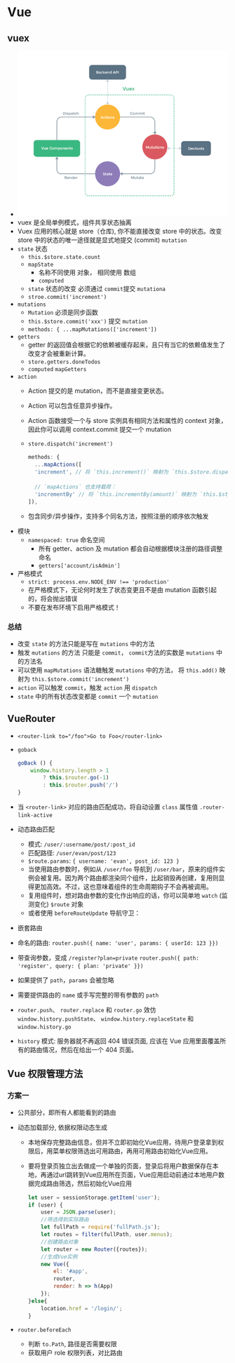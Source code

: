 # Vue

## vuex

+ ![vuex](../../public/images/vuex.png)
+ vuex 是全局单例模式，组件共享状态抽离
+ Vuex 应用的核心就是 store（仓库), 你不能直接改变 store 中的状态。改变 store 中的状态的唯一途径就是显式地提交 (commit) `mutation`
+ `state` 状态
  + `this.$store.state.count`
  + `mapState`
    + 名称不同使用 对象， 相同使用 数组
    + `computed`
  + `state` 状态的改变 必须通过 `commit`提交 `mutationa`
  + `stroe.commit('increment')`
+ `mutations`
  + `Mutation` 必须是同步函数
  + `this.$store.commit('xxx')` 提交 `mutation`
  + `methods: { ...mapMutations(['increment'])`
+ `getters`
  + getter 的返回值会根据它的依赖被缓存起来，且只有当它的依赖值发生了改变才会被重新计算。
  + `store.getters.doneTodos`
  + `computed` `mapGetters`
+ `action`
  + Action 提交的是 mutation，而不是直接变更状态。
  + Action 可以包含任意异步操作。
  + Action 函数接受一个与 store 实例具有相同方法和属性的 context 对象，因此你可以调用 context.commit 提交一个 mutation
  + `store.dispatch('increment')`

    ```js
    methods: {
      ...mapActions([
      'increment', // 将 `this.increment()` 映射为 `this.$store.dispatch('increment')`

      // `mapActions` 也支持载荷：
      'incrementBy' // 将 `this.incrementBy(amount)` 映射为 `this.$store.dispatch('incrementBy', amount)`
    ]),
    ```

  + 包含同步/异步操作，支持多个同名方法，按照注册的顺序依次触发
+ 模块
  + `namespaced: true` 命名空间
    + 所有 getter、action 及 mutation 都会自动根据模块注册的路径调整命名
    + `getters['account/isAdmin']`
+ 严格模式
  + `strict: process.env.NODE_ENV !== 'production'`
  + 在严格模式下，无论何时发生了状态变更且不是由 mutation 函数引起的，将会抛出错误
  + 不要在发布环境下启用严格模式！

### 总结

+ 改变 `state` 的方法只能是写在 `mutations` 中的方法
+ 触发 `mutations` 的方法 只能是 `commit`， `commit`方法的实数是 `mutations` 中的方法名
+ 可以使用 `mapMutations` 语法糖触发 `mutations` 中的方法， 将 `this.add()` 映射为 `this.$store.commit('increment')`
+ `action` 可以触发 `commit`，触发 `action` 用 `dispatch`
+ `state` 中的所有状态改变都是 `commit` 一个 `mutation`

## VueRouter

+ `<router-link to="/foo">Go to Foo</router-link>`
+ `goback`

    ```js
    goBack () {
        window.history.length > 1
            ? this.$router.go(-1)
            : this.$router.push('/')
    }
    ```

+ 当 `<router-link>` 对应的路由匹配成功，将自动设置 `class` 属性值 `.router-link-active`
+ 动态路由匹配
  + 模式:  `/user/:username/post/:post_id`
  + 匹配路径: `/user/evan/post/123`
  + `$route.params`: `{ username: 'evan', post_id: 123 }`
  + 当使用路由参数时，例如从 `/user/foo` 导航到 `/user/bar`，原来的组件实例会被复用。因为两个路由都渲染同个组件，比起销毁再创建，复用则显得更加高效。不过，这也意味着组件的生命周期钩子不会再被调用。
  + 复用组件时，想对路由参数的变化作出响应的话，你可以简单地 `watch` (监测变化) `$route` 对象
  + 或者使用  `beforeRouteUpdate` 导航守卫：
+ 嵌套路由
+ 命名的路由: `router.push({ name: 'user', params: { userId: 123 }})`
+ 带查询参数，变成 `/register?plan=private`  `router.push({ path: 'register', query: { plan: 'private' }})`
+ 如果提供了 `path`，`params` 会被忽略
+ 需要提供路由的 `name` 或手写完整的带有参数的 `path`
+ `router.push`、 `router.replace` 和 `router.go` 效仿 `window.history.pushState`、 `window.history.replaceState` 和 `window.history.go`
+ `history` 模式: 服务器就不再返回 404 错误页面, 应该在 Vue 应用里面覆盖所有的路由情况，然后在给出一个 404 页面。

## Vue 权限管理方法

### 方案一

+ 公共部分，即所有人都能看到的路由
+ 动态加载部分, 依据权限动态生成
  + 本地保存完整路由信息，但并不立即初始化Vue应用，待用户登录拿到权限后，用菜单权限筛选出可用路由，再用可用路由初始化Vue应用。
  + 要将登录页独立出去做成一个单独的页面，登录后将用户数据保存在本地，再通过url跳转到Vue应用所在页面，Vue应用启动前通过本地用户数据完成路由筛选，然后初始化Vue应用

    ```js
    let user = sessionStorage.getItem('user');
    if (user) {
        user = JSON.parse(user);
        //筛选得到实际路由
        let fullPath = require('fullPath.js');
        let routes = filter(fullPath, user.menus);
        //创建路由对象
        let router = new Router({routes});
        //生成Vue实例
        new Vue({
            el: '#app',
            router,
            render: h => h(App)
        });
    }else{
        location.href = '/login/';
    }

    ```

+ `router.beforeEach`
  + 判断 `to.Path`, 路径是否需要权限
  + 获取用户 role 权限列表，对比路由
